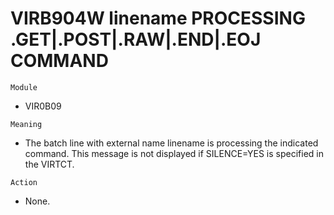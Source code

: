 # VIRB904W linename PROCESSING .GET|.POST|.RAW|.END|.EOJ COMMAND

`Module`
- VIR0B09

`Meaning`
- The batch line with external name linename is processing the indicated command. This message is not displayed if SILENCE=YES is specified in the VIRTCT.

`Action`
- None.
